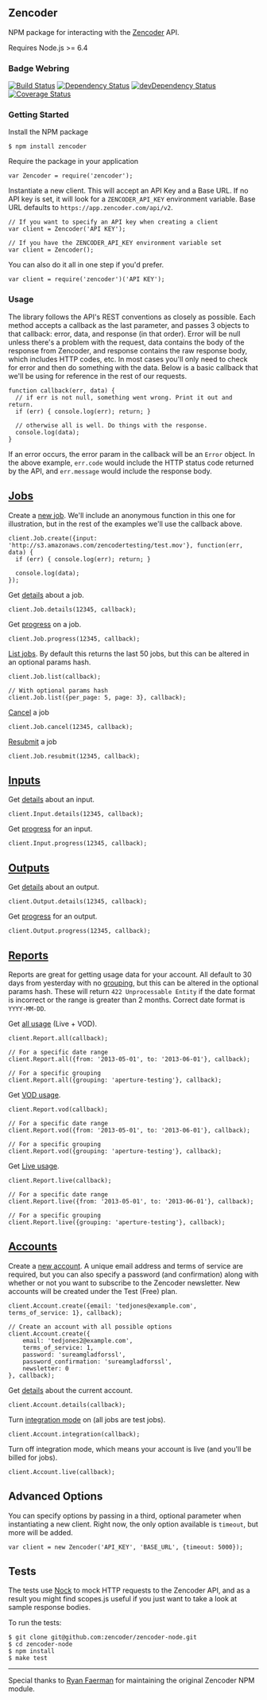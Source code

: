 Zencoder
----

NPM package for interacting with the [Zencoder](http://zencoder.com) API.

Requires Node.js >= 6.4

### Badge Webring

[![Build Status](https://travis-ci.org/zencoder/zencoder-node.png?branch=master)](https://travis-ci.org/zencoder/zencoder-node) [![Dependency Status](https://david-dm.org/zencoder/zencoder-node.png)](https://david-dm.org/zencoder/zencoder-node) [![devDependency Status](https://david-dm.org/zencoder/zencoder-node/dev-status.png)](https://david-dm.org/zencoder/zencoder-node#info=devDependencies) [![Coverage Status](https://coveralls.io/repos/zencoder/zencoder-node/badge.png?branch=master)](https://coveralls.io/r/zencoder/zencoder-node?branch=master)

### Getting Started

Install the NPM package

    $ npm install zencoder

Require the package in your application

    var Zencoder = require('zencoder');

Instantiate a new client. This will accept an API Key and a Base URL. If no API key is set, it will look for a `ZENCODER_API_KEY` environment variable. Base URL defaults to `https://app.zencoder.com/api/v2`.

    // If you want to specify an API key when creating a client
    var client = Zencoder('API KEY');

    // If you have the ZENCODER_API_KEY environment variable set
    var client = Zencoder();

You can also do it all in one step if you'd prefer.

    var client = require('zencoder')('API KEY');

### Usage

The library follows the API's REST conventions as closely as possible. Each method accepts a callback as the last parameter, and passes 3 objects to that callback: error, data, and response (in that order). Error will be null unless there's a problem with the request, data contains the body of the response from Zencoder, and response contains the raw response body, which includes HTTP codes, etc. In most cases you'll only need to check for error and then do something with the data. Below is a basic callback that we'll be using for reference in the rest of our requests.

    function callback(err, data) {
      // if err is not null, something went wrong. Print it out and return.
      if (err) { console.log(err); return; }

      // otherwise all is well. Do things with the response.
      console.log(data);
    }

If an error occurs, the error param in the callback will be an `Error` object. In the above example, `err.code` would include the HTTP status code returned by the API, and `err.message` would include the response body.

## [Jobs](https://app.zencoder.com/docs/api/jobs)

Create a [new job](https://app.zencoder.com/docs/api/jobs/create). We'll include an anonymous function in this one for illustration, but in the rest of the examples we'll use the callback above.

    client.Job.create({input: 'http://s3.amazonaws.com/zencodertesting/test.mov'}, function(err, data) {
      if (err) { console.log(err); return; }

      console.log(data);
    });

Get [details](https://app.zencoder.com/docs/api/jobs/show) about a job.

    client.Job.details(12345, callback);

Get [progress](https://app.zencoder.com/docs/api/jobs/progress) on a job.

    client.Job.progress(12345, callback);

[List jobs](https://app.zencoder.com/docs/api/jobs/list). By default this returns the last 50 jobs, but this can be altered in an optional params hash.

    client.Job.list(callback);

    // With optional params hash
    client.Job.list({per_page: 5, page: 3}, callback);

[Cancel](https://app.zencoder.com/docs/api/jobs/cancel) a job

    client.Job.cancel(12345, callback);

[Resubmit](https://app.zencoder.com/docs/api/jobs/resubmit) a job

    client.Job.resubmit(12345, callback);

## [Inputs](https://app.zencoder.com/docs/api/inputs)

Get [details](https://app.zencoder.com/docs/api/inputs/show) about an input.

    client.Input.details(12345, callback);

Get [progress](https://app.zencoder.com/docs/api/inputs/progress) for an input.

    client.Input.progress(12345, callback);

## [Outputs](https://app.zencoder.com/docs/api/outputs)

Get [details](https://app.zencoder.com/docs/api/outputs/show) about an output.

    client.Output.details(12345, callback);

Get [progress](https://app.zencoder.com/docs/api/outputs/progress) for an output.

    client.Output.progress(12345, callback);

## [Reports](https://app.zencoder.com/docs/api/reports)

Reports are great for getting usage data for your account. All default to 30 days from yesterday with no [grouping](https://app.zencoder.com/docs/api/encoding/job/grouping), but this can be altered in the optional params hash. These will return `422 Unprocessable Entity` if the date format is incorrect or the range is greater than 2 months. Correct date format is `YYYY-MM-DD`.

Get [all usage](https://app.zencoder.com/docs/api/reports/all) (Live + VOD).

    client.Report.all(callback);

    // For a specific date range
    client.Report.all({from: '2013-05-01', to: '2013-06-01'}, callback);

    // For a specific grouping
    client.Report.all({grouping: 'aperture-testing'}, callback);

Get [VOD usage](https://app.zencoder.com/docs/api/reports/vod).

    client.Report.vod(callback);

    // For a specific date range
    client.Report.vod({from: '2013-05-01', to: '2013-06-01'}, callback);

    // For a specific grouping
    client.Report.vod({grouping: 'aperture-testing'}, callback);

Get [Live usage](https://app.zencoder.com/docs/api/reports/live).

    client.Report.live(callback);

    // For a specific date range
    client.Report.live({from: '2013-05-01', to: '2013-06-01'}, callback);

    // For a specific grouping
    client.Report.live({grouping: 'aperture-testing'}, callback);

## [Accounts](https://app.zencoder.com/docs/api/accounts)

Create a [new account](https://app.zencoder.com/docs/api/accounts/create). A unique email address and terms of service are required, but you can also specify a password (and confirmation) along with whether or not you want to subscribe to the Zencoder newsletter. New accounts will be created under the Test (Free) plan.

	client.Account.create({email: 'tedjones@example.com', terms_of_service: 1}, callback);

	// Create an account with all possible options
	client.Account.create({
		email: 'tedjones2@example.com',
		terms_of_service: 1,
		password: 'sureamgladforssl',
		password_confirmation: 'sureamgladforssl',
		newsletter: 0
	}, callback);

Get [details](https://app.zencoder.com/docs/api/accounts/show) about the current account.

	client.Account.details(callback);

Turn [integration mode](https://app.zencoder.com/docs/api/accounts/integration) on (all jobs are test jobs).

    client.Account.integration(callback);

Turn off integration mode, which means your account is live (and you'll be billed for jobs).

	client.Account.live(callback);

## Advanced Options

You can specify options by passing in a third, optional parameter when instantiating a new client. Right now, the only option available is `timeout`, but more will be added.

    var client = new Zencoder('API_KEY', 'BASE_URL', {timeout: 5000});

## Tests

The tests use [Nock](https://github.com/flatiron/nock) to mock HTTP requests to the Zencoder API, and as a result you might find scopes.js useful if you just want to take a look at sample response bodies.

To run the tests:

	$ git clone git@github.com:zencoder/zencoder-node.git
	$ cd zencoder-node
	$ npm install
	$ make test

----

Special thanks to [Ryan Faerman](http://www.ryanfaerman.com/) for maintaining the original Zencoder NPM module.
